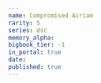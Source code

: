 ```yaml
---
name: Compromised Airiam
rarity: 5
series: dsc
memory_alpha:
bigbook_tier: -1
in_portal: true
date:
published: true
---
```




